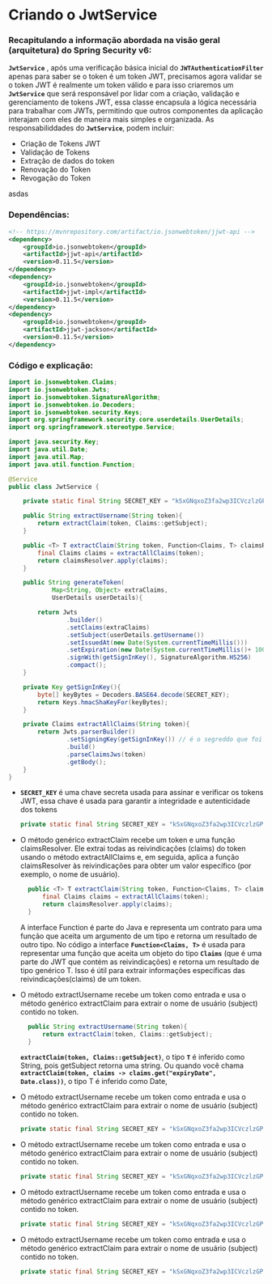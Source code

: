 # Criando o JwtService

### Recapitulando a informação abordada na visão geral (arquitetura) do Spring Security v6:

**`JwtService`** , após uma verificação básica inicial do **`JWTAuthenticationFilter`** apenas para saber se o token é um token JWT, precisamos agora validar se o token JWT é realmente um token válido e para isso criaremos um **`JwtService`** que será responsável por lidar com a criação, validação e gerenciamento de tokens JWT, essa classe encapsula a lógica necessária para trabalhar com JWTs, permitindo que outros componentes da aplicação interajam com eles de maneira mais simples e organizada. As responsabiliddades do **`JwtService`**, podem incluir:

- Criação de Tokens JWT
- Validação de Tokens
- Extração de dados do token
- Renovação do Token
- Revogação do Token

asdas

### Dependências:

```xml
<!-- https://mvnrepository.com/artifact/io.jsonwebtoken/jjwt-api -->
<dependency>
    <groupId>io.jsonwebtoken</groupId>
    <artifactId>jjwt-api</artifactId>
    <version>0.11.5</version>
</dependency>
<dependency>
    <groupId>io.jsonwebtoken</groupId>
    <artifactId>jjwt-impl</artifactId>
    <version>0.11.5</version>
</dependency>
<dependency>
    <groupId>io.jsonwebtoken</groupId>
    <artifactId>jjwt-jackson</artifactId>
    <version>0.11.5</version>
</dependency>
```

### Código e explicação:

```java
import io.jsonwebtoken.Claims;
import io.jsonwebtoken.Jwts;
import io.jsonwebtoken.SignatureAlgorithm;
import io.jsonwebtoken.io.Decoders;
import io.jsonwebtoken.security.Keys;
import org.springframework.security.core.userdetails.UserDetails;
import org.springframework.stereotype.Service;

import java.security.Key;
import java.util.Date;
import java.util.Map;
import java.util.function.Function;

@Service
public class JwtService {

    private static final String SECRET_KEY = "kSxGNqxoZ3fa2wp3ICVczlzGPlOtGSOp";

    public String extractUsername(String token){
        return extractClaim(token, Claims::getSubject);
    }

    public <T> T extractClaim(String token, Function<Claims, T> claimsResolver){
        final Claims claims = extractAllClaims(token);
        return claimsResolver.apply(claims);
    }

    public String generateToken(
            Map<String, Object> extraClaims,
            UserDetails userDetails){

        return Jwts
                .builder()
                .setClaims(extraClaims)
                .setSubject(userDetails.getUsername())
                .setIssuedAt(new Date(System.currentTimeMillis()))
                .setExpiration(new Date(System.currentTimeMillis()+ 1000 * 60 * 24))
                .signWith(getSignInKey(), SignatureAlgorithm.HS256)
                .compact();
    }

    private Key getSignInKey(){
        byte[] keyBytes = Decoders.BASE64.decode(SECRET_KEY);
        return Keys.hmacShaKeyFor(keyBytes);
    }

    private Claims extractAllClaims(String token){
        return Jwts.parserBuilder()
                .setSigningKey(getSignInKey()) // é o segreddo que foi usado para gerar o JWT
                .build()
                .parseClaimsJws(token)
                .getBody();
    }
}
```

- **`SECRET_KEY`** é uma chave secreta usada para assinar e verificar os tokens JWT, essa chave é usada para garantir a integridade e autenticidade dos tokens
  ```java
  private static final String SECRET_KEY = "kSxGNqxoZ3fa2wp3ICVczlzGPlOtGSOp";
  ```
- O método genérico extractClaim recebe um token e uma função claimsResolver. Ele extrai todas as reivindicações (claims) do token usando o método extractAllClaims e, em seguida, aplica a função claimsResolver às reivindicações para obter um valor específico (por exemplo, o nome de usuário).

  ```java
    public <T> T extractClaim(String token, Function<Claims, T> claimsResolver){
        final Claims claims = extractAllClaims(token);
        return claimsResolver.apply(claims);
    }
  ```

  A interface Function é parte do Java e representa um contrato para uma função que aceita um argumento de um tipo e retorna um resultado de outro tipo. No código a interface **`Function<Claims, T>`** é usada para representar uma função que aceita um objeto do tipo **`Claims`** (que é uma parte do JWT que contém as reivindicações) e retorna um resultado de tipo genérico T. Isso é útil para extrair informações específicas das reivindicações(claims) de um token.

- O método extractUsername recebe um token como entrada e usa o método genérico extractClaim para extrair o nome de usuário (subject) contido no token.

  ```java
    public String extractUsername(String token){
        return extractClaim(token, Claims::getSubject);
    }
  ```

  **`extractClaim(token, Claims::getSubject)`**, o tipo **`T`** é inferido como String, pois getSubject retorna uma string. Ou quando você chama **`extractClaim(token, claims -> claims.get("expiryDate", Date.class))`**, o tipo T é inferido como Date,

- O método extractUsername recebe um token como entrada e usa o método genérico extractClaim para extrair o nome de usuário (subject) contido no token.
  ```java
  private static final String SECRET_KEY = "kSxGNqxoZ3fa2wp3ICVczlzGPlOtGSOp";
  ```
- O método extractUsername recebe um token como entrada e usa o método genérico extractClaim para extrair o nome de usuário (subject) contido no token.
  ```java
  private static final String SECRET_KEY = "kSxGNqxoZ3fa2wp3ICVczlzGPlOtGSOp";
  ```
- O método extractUsername recebe um token como entrada e usa o método genérico extractClaim para extrair o nome de usuário (subject) contido no token.
  ```java
  private static final String SECRET_KEY = "kSxGNqxoZ3fa2wp3ICVczlzGPlOtGSOp";
  ```
- O método extractUsername recebe um token como entrada e usa o método genérico extractClaim para extrair o nome de usuário (subject) contido no token.
  ```java
  private static final String SECRET_KEY = "kSxGNqxoZ3fa2wp3ICVczlzGPlOtGSOp";
  ```
